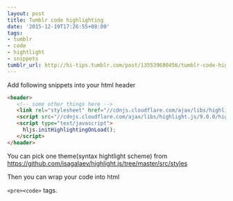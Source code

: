 ```yaml
---
layout: post
title: Tumblr code highlighting
date: '2015-12-19T17:26:55+08:00'
tags:
- tumblr
- code
- hightlight
- snippets
tumblr_url: http://hi-tips.tumblr.com/post/135539680456/tumblr-code-highlighting
---
```

Add following snippets into your html header

```html
<header> 
   <!-- some other things here -->
   <link rel="stylesheet" href="//cdnjs.cloudflare.com/ajax/libs/highlight.js/9.0.0/styles/solarized-dark.min.css"> 
   <script src="//cdnjs.cloudflare.com/ajax/libs/highlight.js/9.0.0/highlight.min.js"></script>
   <script type="text/javascript">
     hljs.initHighlightingOnLoad(); 
   </script> 
</header>
```


You can pick one theme(syntax hightlight scheme) from https://github.com/isagalaev/highlight.js/tree/master/src/styles

Then you can wrap your code into html

`<pre><code>` tags.
